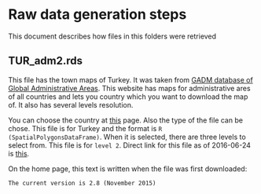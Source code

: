 <!-- README.md is generated from README.Rmd. Please edit that file -->
Raw data generation steps
=========================

This document describes how files in this folders were retrieved

TUR\_adm2.rds
-------------

This file has the town maps of Turkey. It was taken from [GADM database of Global Administrative Areas](http://www.gadm.org/). This website has maps for administrative ares of all countries and lets you country which you want to download the map of. It also has several levels resolution.

You can choose the country at [this](http://www.gadm.org/country) page. Also the type of the file can be chose. This file is for Turkey and the format is `R (SpatialPolygonsDataFrame)`. When it is selected, there are three levels to select from. This file is for `level 2`. Direct link for this file as of 2016-06-24 is [this](http://biogeo.ucdavis.edu/data/gadm2.8/rds/AFG_adm2.rds).

On the home page, this text is written when the file was first downloaded:

    The current version is 2.8 (November 2015)
